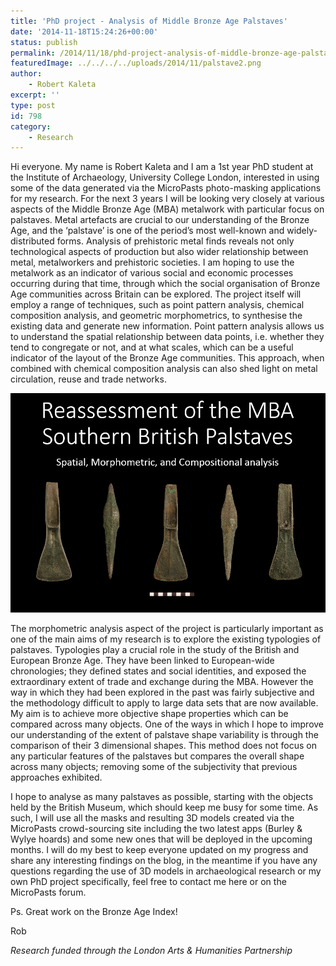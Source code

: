 ```yaml
---
title: 'PhD project - Analysis of Middle Bronze Age Palstaves'
date: '2014-11-18T15:24:26+00:00'
status: publish
permalink: /2014/11/18/phd-project-analysis-of-middle-bronze-age-palstaves
featuredImage: ../../../../uploads/2014/11/palstave2.png
author: 
    - Robert Kaleta
excerpt: ''
type: post
id: 798
category:
    - Research
---
```

Hi everyone. My name is Robert Kaleta and I am a 1st year PhD student at the Institute of Archaeology, University College London, interested in using some of the data generated via the MicroPasts photo-masking applications for my research. For the next 3 years I will be looking very closely at various aspects of the Middle Bronze Age (MBA) metalwork with particular focus on palstaves. Metal artefacts are crucial to our understanding of the Bronze Age, and the ‘palstave’ is one of the period’s most well-known and widely-distributed forms. Analysis of prehistoric metal finds reveals not only technological aspects of production but also wider relationship between metal, metalworkers and prehistoric societies. I am hoping to use the metalwork as an indicator of various social and economic processes occurring during that time, through which the social organisation of Bronze Age communities across Britain can be explored. The project itself will employ a range of techniques, such as point pattern analysis, chemical composition analysis, and geometric morphometrics, to synthesise the existing data and generate new information. Point pattern analysis allows us to understand the spatial relationship between data points, i.e. whether they tend to congregate or not, and at what scales, which can be a useful indicator of the layout of the Bronze Age communities. This approach, when combined with chemical composition analysis can also shed light on metal circulation, reuse and trade networks.

![palstave2](../../../../uploads/2014/11/palstave2.png) 

The morphometric analysis aspect of the project is particularly important as one of the main aims of my research is to explore the existing typologies of palstaves. Typologies play a crucial role in the study of the British and European Bronze Age. They have been linked to European-wide chronologies; they defined states and social identities, and exposed the extraordinary extent of trade and exchange during the MBA. However the way in which they had been explored in the past was fairly subjective and the methodology difficult to apply to large data sets that are now available. My aim is to achieve more objective shape properties which can be compared across many objects. One of the ways in which I hope to improve our understanding of the extent of palstave shape variability is through the comparison of their 3 dimensional shapes. This method does not focus on any particular features of the palstaves but compares the overall shape across many objects; removing some of the subjectivity that previous approaches exhibited.

I hope to analyse as many palstaves as possible, starting with the objects held by the British Museum, which should keep me busy for some time. As such, I will use all the masks and resulting 3D models created via the MicroPasts crowd-sourcing site including the two latest apps (Burley &amp; Wylye hoards) and some new ones that will be deployed in the upcoming months. I will do my best to keep everyone updated on my progress and share any interesting findings on the blog, in the meantime if you have any questions regarding the use of 3D models in archaeological research or my own PhD project specifically, feel free to contact me here or on the MicroPasts forum.

Ps. Great work on the Bronze Age Index!

Rob

*Research funded through the London Arts & Humanities Partnership*
